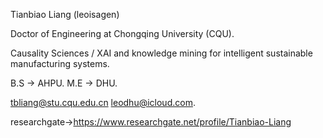 Tianbiao Liang (leoisagen)

Doctor of Engineering at Chongqing University (CQU).

Causality Sciences / XAI and knowledge mining for intelligent sustainable manufacturing systems.

B.S → AHPU.
M.E → DHU.

tbliang@stu.cqu.edu.cn
leodhu@icloud.com.

researchgate→https://www.researchgate.net/profile/Tianbiao-Liang

<!---
leoisagen/leoisagen is a ✨ special ✨ repository because its `README.md` (this file) appears on your GitHub profile.
You can click the Preview link to take a look at your changes.
--->
